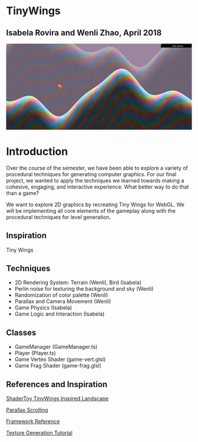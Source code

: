 # TinyWings

Isabela Rovira and Wenli Zhao, April 2018
-------------------------

![](images/tinywing2.png)

Introduction
======================

Over the course of the semester, we have been able to explore a variety of procedural techniques for generating computer graphics. For our final project, we wanted to apply the techniques we learned towards making a cohesive, engaging, and interactive experience. What better way to do that than a game?

We want to explore 2D graphics by recreating Tiny Wings for WebGL. We will be implementing all core elements of the gameplay along with the procedural techniques for level generation.


Inspiration
------------
Tiny Wings

Techniques
------------
* 2D Rendering System: Terrain (Wenli), Bird (Isabela) 
* Perlin noise for texturing the background and sky (Wenli)
* Randomization of color palette (Wenli)
* Parallax and Camera Movement (Wenli)
* Game Physics (Isabela)
* Game Logic and Interaction (Isabela) 

Classes 
--------------
* GameManager (GameManager.ts)
* Player (Player.ts)
* Game Vertex Shader (game-vert.glsl)
* Game Frag Shader (game-frag.glsl)

References and Inspiration
--------------

[ShaderToy TinyWings Inspired Landscape](https://www.shadertoy.com/view/lscGzB)

[Parallax Scrolling](https://gamedevelopment.tutsplus.com/tutorials/parallax-scrolling-a-simple-effective-way-to-add-depth-to-a-2d-game--cms-21510)

[Framework Reference](https://github.com/haqu/tiny-wings)

[Texture Generation Tutorial](https://www.raywenderlich.com/33266/how-to-create-dynamic-textures-with-ccrendertexture-in-cocos2d-2-x)

